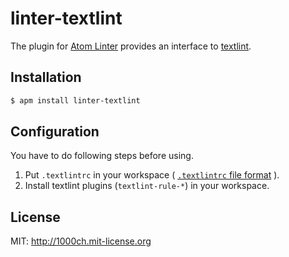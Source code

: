 # linter-textlint

The plugin for [Atom Linter](https://github.com/AtomLinter/atom-linter) provides an interface to [textlint](https://github.com/azu/textlint).

## Installation

```sh
$ apm install linter-textlint
```

## Configuration

You have to do following steps before using.

1. Put `.textlintrc` in your workspace ( [`.textlintrc` file format](https://github.com/azu/textlint#textlintrc) ).
2. Install textlint plugins (`textlint-rule-*`) in your workspace.

## License

MIT: http://1000ch.mit-license.org

